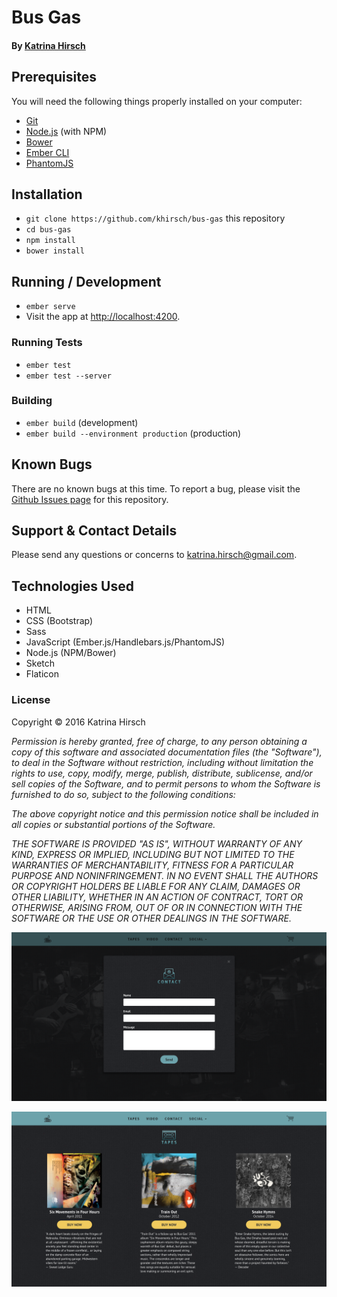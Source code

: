 # Bus Gas

#### By [Katrina Hirsch](https://github.com/khirsch)

## Prerequisites

You will need the following things properly installed on your computer:

* [Git](http://git-scm.com/)
* [Node.js](http://nodejs.org/) (with NPM)
* [Bower](http://bower.io/)
* [Ember CLI](http://ember-cli.com/)
* [PhantomJS](http://phantomjs.org/)

## Installation

* `git clone https://github.com/khirsch/bus-gas` this repository
* `cd bus-gas`
* `npm install`
* `bower install`

## Running / Development

* `ember serve`
* Visit the app at [http://localhost:4200](http://localhost:4200).

### Running Tests

* `ember test`
* `ember test --server`

### Building

* `ember build` (development)
* `ember build --environment production` (production)

## Known Bugs

There are no known bugs at this time. To report a bug, please visit the [Github Issues page](https://github.com/khirsch/bus-gas/issues) for this repository.

## Support & Contact Details

Please send any questions or concerns to katrina.hirsch@gmail.com.

## Technologies Used

* HTML
* CSS (Bootstrap)
* Sass
* JavaScript (Ember.js/Handlebars.js/PhantomJS)
* Node.js (NPM/Bower)
* Sketch
* Flaticon

### License

Copyright &copy; 2016 Katrina Hirsch

_Permission is hereby granted, free of charge, to any person obtaining a copy of this software and associated documentation files (the "Software"), to deal in the Software without restriction, including without limitation the rights to use, copy, modify, merge, publish, distribute, sublicense, and/or sell copies of the Software, and to permit persons to whom the Software is furnished to do so, subject to the following conditions:_

_The above copyright notice and this permission notice shall be included in all copies or substantial portions of the Software._

_THE SOFTWARE IS PROVIDED "AS IS", WITHOUT WARRANTY OF ANY KIND, EXPRESS OR IMPLIED, INCLUDING BUT NOT LIMITED TO THE WARRANTIES OF MERCHANTABILITY, FITNESS FOR A PARTICULAR PURPOSE AND NONINFRINGEMENT. IN NO EVENT SHALL THE AUTHORS OR COPYRIGHT HOLDERS BE LIABLE FOR ANY CLAIM, DAMAGES OR OTHER LIABILITY, WHETHER IN AN ACTION OF CONTRACT, TORT OR OTHERWISE, ARISING FROM, OUT OF OR IN CONNECTION WITH THE SOFTWARE OR THE USE OR OTHER DEALINGS IN THE SOFTWARE._

<p align="center">
  <img src="https://raw.githubusercontent.com/khirsch/bus-gas/master/public/contact-screenshot.png">
</p>
<p align="center">
  <img src="https://raw.githubusercontent.com/khirsch/bus-gas/master/public/tapes-screenshot.png">
</p>
